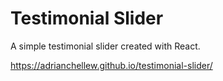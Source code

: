 # Testimonial Slider

A simple testimonial slider created with React.

https://adrianchellew.github.io/testimonial-slider/
